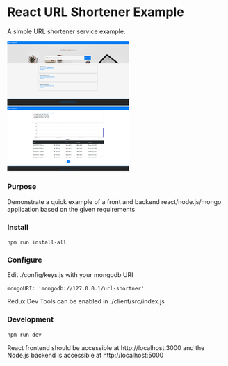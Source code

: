 # React URL Shortener Example

A simple URL shortener service example.

<a href="https://github.com/hutchgrant/url-shortener/raw/master/docs/screenshot.png"><img src="./docs/screenshot.png" width="280px"></a>
<a href="https://github.com/hutchgrant/url-shortener/raw/master/docs/screenshot2.png"><img src="./docs/screenshot2.png" width="280px"></a>

### Purpose

Demonstrate a quick example of a front and backend react/node.js/mongo application based on the given requirements

### Install

```
npm run install-all
```

### Configure

Edit ./config/keys.js with your mongodb URI

```
mongoURI: 'mongodb://127.0.0.1/url-shortner'
```

Redux Dev Tools can be enabled in ./client/src/index.js

### Development

```
npm run dev
```

React frontend should be accessible at http://localhost:3000 and the Node.js backend is accessible at http://localhost:5000
